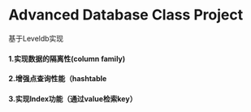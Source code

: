 # Advanced Database Class Project
 基于Leveldb实现

#### 1.实现数据的隔离性(column family)



#### 2.增强点查询性能（hashtable



#### 3.实现Index功能（通过value检索key）


















































